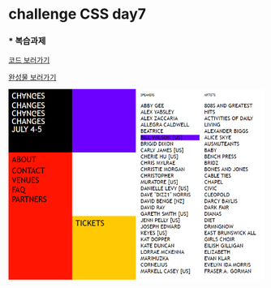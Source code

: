 # challenge CSS day7

### * 복습과제

[코드 보러가기](https://replit.com/@joominLee/Bluprint-3#index.html)

[완성물 보러가기](https://bluprint-3.joominlee.repl.co/)

![제출 과제물 미리보기](https://github.com/jmnl225/challenge_CSS/blob/master/challenge_CSS_day7/%EA%B3%BC%EC%A0%9C%EB%AC%BC%20%EB%AF%B8%EB%A6%AC%EB%B3%B4%EA%B8%B0.png)
